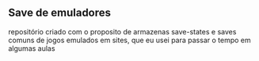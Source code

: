 ## Save de emuladores

repositório criado com o proposito de armazenas save-states e saves comuns de jogos emulados em sites, que eu usei para passar o tempo em algumas aulas
